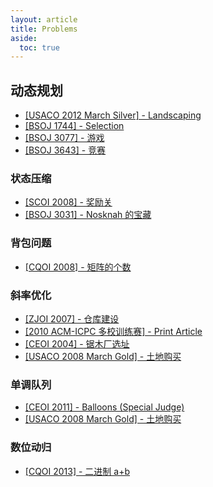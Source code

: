 ```yaml
---
layout: article
title: Problems
aside:
  toc: true
---
```


## 动态规划

- [[USACO 2012 March Silver] - Landscaping](/2019/04/13/usaco2012-march-silver-landscaping)
- [[BSOJ 1744] - Selection](/2019/04/13/bsoj1744-selection)
- [[BSOJ 3077] - 游戏](/2019/04/13/bsoj3077-游戏)
- [[BSOJ 3643] - 竞赛](/2019/06/07/bsoj3643-竞赛)

### 状态压缩

- [[SCOI 2008] - 奖励关](/2019/04/13/scoi2008-奖励关)
- [[BSOJ 3031] - Nosknah 的宝藏](/2019/04/13/bsoj3031-Nosknah的宝藏)

### 背包问题

- [[CQOI 2008] - 矩阵的个数](/2019/04/13/cqoi2008-矩阵的个数)

### 斜率优化

- [[ZJOI 2007] - 仓库建设](/2019/04/13/zjoi2007-仓库建设)
- [[2010 ACM-ICPC 多校训练赛] - Print Article](/2019/04/13/hdu3507-print-article)
- [[CEOI 2004] - 锯木厂选址](/2019/04/13/ceoi2004-锯木厂选址)
- [[USACO 2008 March Gold] - 土地购买](/2019/08/21/bzoj1597-土地购买)

### 单调队列

- [[CEOI 2011] - Balloons (Special Judge)](/2019/04/13/ceoi2011-balloons)
- [[USACO 2008 March Gold] - 土地购买](/2019/08/21/bzoj1597-土地购买)

### 数位动归

- [[CQOI 2013] - 二进制 a+b](/2019/04/13/cqoi2013-二进制a+b)
